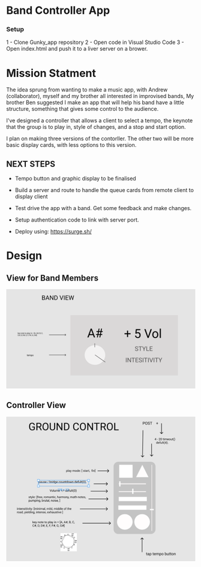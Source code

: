 # Band Controller App

### Setup

1 - Clone Gunky_app repository
2 - Open code in Visual Studio Code 
3 - Open index.html and push it to a liver server on a brower.


# Mission Statment

The idea sprung from wanting to make a music app, with Andrew (collaborator), myself and my brother all interested in improvised bands, My brother Ben suggested I make an app that will help his band have a little structure, something that gives some control to the audience. 

I've designed a controller that allows a client to select a tempo, the keynote that the group is to play in, style of changes, and a stop and start option. 

I plan on making three versions of the contorller. The other two will be more basic display cards, with less options to this version. 

## NEXT STEPS

* Tempo button and graphic display to be finalised

* Build a server and route to handle the queue cards from remote client to display client

* Test drive the app with a band. Get some feedback and make changes.

* Setup authentication code to link with server port. 

* Deploy using: https://surge.sh/


# Design

## View for Band Members
![](public/image/shuttle_panel.png)


## Controller View
![](public/image/ground_control.png)




